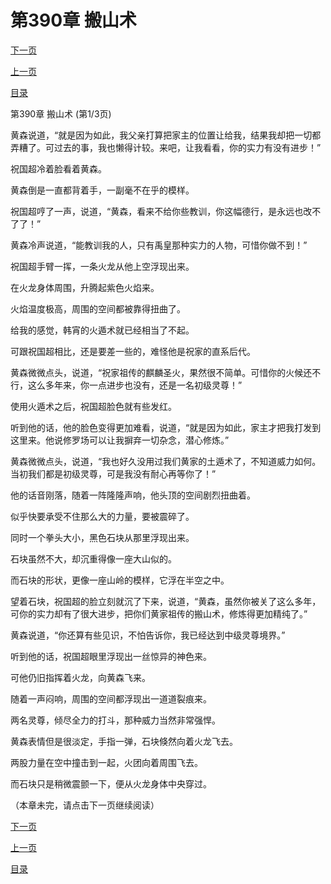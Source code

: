 <h1>第390章    搬山术</h1>
            <div><p><a href="./1168_%E7%AC%AC390%E7%AB%A0_%E6%90%AC%E5%B1%B1%E6%9C%AF.md">下一页</a></p><p><a href="./1166_%E7%AC%AC389%E7%AB%A0_%E6%B0%B4%E6%99%B6%E5%A3%81.md">上一页</a></p><p><a href="../">目录</a></p></div>
            <div><p>第390章    搬山术 (第1/3页)</p><p>黄森说道，“就是因为如此，我父亲打算把家主的位置让给我，结果我却把一切都弄糟了。可过去的事，我也懒得计较。来吧，让我看看，你的实力有没有进步！”</p><p>祝国超冷着脸看着黄森。</p><p>黄森倒是一直都背着手，一副毫不在乎的模样。</p><p>祝国超哼了一声，说道，“黄森，看来不给你些教训，你这幅德行，是永远也改不了了！”</p><p>黄森冷声说道，“能教训我的人，只有禹皇那种实力的人物，可惜你做不到！”</p><p>祝国超手臂一挥，一条火龙从他上空浮现出来。</p><p>在火龙身体周围，升腾起紫色火焰来。</p><p>火焰温度极高，周围的空间都被靠得扭曲了。</p><p>给我的感觉，韩宵的火遁术就已经相当了不起。</p><p>可跟祝国超相比，还是要差一些的，难怪他是祝家的直系后代。</p><p>黄森微微点头，说道，“祝家祖传的麒麟圣火，果然很不简单。可惜你的火候还不行，这么多年来，你一点进步也没有，还是一名初级灵尊！”</p><p>使用火遁术之后，祝国超脸色就有些发红。</p><p>听到他的话，他的脸色变得更加难看，说道，“就是因为如此，家主才把我打发到这里来。他说修罗场可以让我摒弃一切杂念，潜心修炼。”</p><p>黄森微微点头，说道，“我也好久没用过我们黄家的土遁术了，不知道威力如何。当初我们都是初级灵尊，可是我没有耐心再等你了！”</p><p>他的话音刚落，随着一阵隆隆声响，他头顶的空间剧烈扭曲着。</p><p>似乎快要承受不住那么大的力量，要被震碎了。</p><p>同时一个拳头大小，黑色石块从那里浮现出来。</p><p>石块虽然不大，却沉重得像一座大山似的。</p><p>而石块的形状，更像一座山岭的模样，它浮在半空之中。</p><p>望着石块，祝国超的脸立刻就沉了下来，说道，“黄森，虽然你被关了这么多年，可你的实力却有了很大进步，把你们黄家祖传的搬山术，修炼得更加精纯了。”</p><p>黄森说道，“你还算有些见识，不怕告诉你，我已经达到中级灵尊境界。”</p><p>听到他的话，祝国超眼里浮现出一丝惊异的神色来。</p><p>可他仍旧指挥着火龙，向黄森飞来。</p><p>随着一声闷响，周围的空间都浮现出一道道裂痕来。</p><p>两名灵尊，倾尽全力的打斗，那种威力当然非常强悍。</p><p>黄森表情但是很淡定，手指一弹，石块倏然向着火龙飞去。</p><p>两股力量在空中撞击到一起，火团向着周围飞去。</p><p>而石块只是稍微震颤一下，便从火龙身体中央穿过。</p><p>（本章未完，请点击下一页继续阅读）</p></div>
            <div><p><a href="./1168_%E7%AC%AC390%E7%AB%A0_%E6%90%AC%E5%B1%B1%E6%9C%AF.md">下一页</a></p><p><a href="./1166_%E7%AC%AC389%E7%AB%A0_%E6%B0%B4%E6%99%B6%E5%A3%81.md">上一页</a></p><p><a href="../">目录</a></p></div>